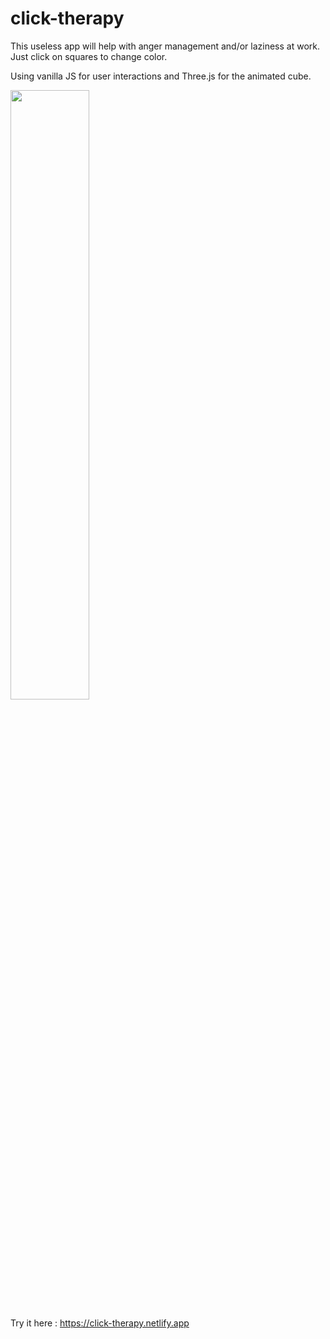 # click-therapy

This useless app will help with anger management and/or laziness at work. Just click on squares to change color.

Using vanilla JS for user interactions and Three.js for the animated cube.

<img src="https://db3pap004files.storage.live.com/y4mN1EJcv6lP7XA_-Y8QKdCtsnKCF1AEsqt7m1eXgOO7V2Fo1zP0f1xcIrSo4cUGWp_f1aSeg475VheVHzk6lCB1-wD6QXMYtHMUq_Z_S-v6CkKvH-6lkKYJ9OZ6mL603zCj7l1rFJP49fbhS45myKFLk9SLcvcuBKf3XwGaqmgOwTOJVyXbsIZu6qBBg0ZcP3X?width=1843&height=801&cropmode=none" width=50% height=50%>

Try it here : https://click-therapy.netlify.app

